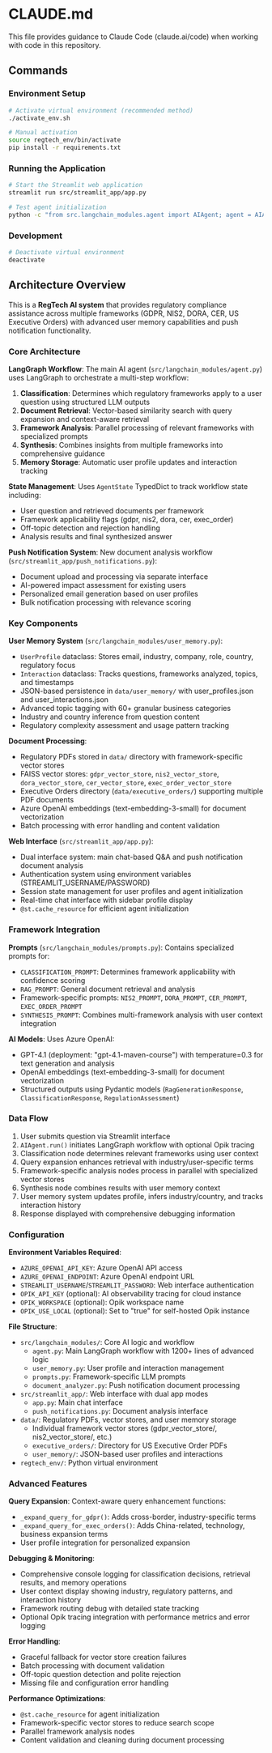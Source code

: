 # CLAUDE.md

This file provides guidance to Claude Code (claude.ai/code) when working with code in this repository.

## Commands

### Environment Setup
```bash
# Activate virtual environment (recommended method)
./activate_env.sh

# Manual activation
source regtech_env/bin/activate
pip install -r requirements.txt
```

### Running the Application
```bash
# Start the Streamlit web application
streamlit run src/streamlit_app/app.py

# Test agent initialization
python -c "from src.langchain_modules.agent import AIAgent; agent = AIAgent()"
```

### Development
```bash
# Deactivate virtual environment
deactivate
```

## Architecture Overview

This is a **RegTech AI system** that provides regulatory compliance assistance across multiple frameworks (GDPR, NIS2, DORA, CER, US Executive Orders) with advanced user memory capabilities and push notification functionality.

### Core Architecture

**LangGraph Workflow**: The main AI agent (`src/langchain_modules/agent.py`) uses LangGraph to orchestrate a multi-step workflow:
1. **Classification**: Determines which regulatory frameworks apply to a user question using structured LLM outputs
2. **Document Retrieval**: Vector-based similarity search with query expansion and context-aware retrieval
3. **Framework Analysis**: Parallel processing of relevant frameworks with specialized prompts
4. **Synthesis**: Combines insights from multiple frameworks into comprehensive guidance
5. **Memory Storage**: Automatic user profile updates and interaction tracking

**State Management**: Uses `AgentState` TypedDict to track workflow state including:
- User question and retrieved documents per framework
- Framework applicability flags (gdpr, nis2, dora, cer, exec_order)
- Off-topic detection and rejection handling
- Analysis results and final synthesized answer

**Push Notification System**: New document analysis workflow (`src/streamlit_app/push_notifications.py`):
- Document upload and processing via separate interface
- AI-powered impact assessment for existing users
- Personalized email generation based on user profiles
- Bulk notification processing with relevance scoring

### Key Components

**User Memory System** (`src/langchain_modules/user_memory.py`):
- `UserProfile` dataclass: Stores email, industry, company, role, country, regulatory focus
- `Interaction` dataclass: Tracks questions, frameworks analyzed, topics, and timestamps
- JSON-based persistence in `data/user_memory/` with user_profiles.json and user_interactions.json
- Advanced topic tagging with 60+ granular business categories
- Industry and country inference from question content
- Regulatory complexity assessment and usage pattern tracking

**Document Processing**:
- Regulatory PDFs stored in `data/` directory with framework-specific vector stores
- FAISS vector stores: `gdpr_vector_store`, `nis2_vector_store`, `dora_vector_store`, `cer_vector_store`, `exec_order_vector_store`
- Executive Orders directory (`data/executive_orders/`) supporting multiple PDF documents
- Azure OpenAI embeddings (text-embedding-3-small) for document vectorization
- Batch processing with error handling and content validation

**Web Interface** (`src/streamlit_app/app.py`):
- Dual interface system: main chat-based Q&A and push notification document analysis
- Authentication system using environment variables (STREAMLIT_USERNAME/PASSWORD)
- Session state management for user profiles and agent initialization
- Real-time chat interface with sidebar profile display
- `@st.cache_resource` for efficient agent initialization

### Framework Integration

**Prompts** (`src/langchain_modules/prompts.py`): Contains specialized prompts for:
- `CLASSIFICATION_PROMPT`: Determines framework applicability with confidence scoring
- `RAG_PROMPT`: General document retrieval and analysis
- Framework-specific prompts: `NIS2_PROMPT`, `DORA_PROMPT`, `CER_PROMPT`, `EXEC_ORDER_PROMPT`
- `SYNTHESIS_PROMPT`: Combines multi-framework analysis with user context integration

**AI Models**: Uses Azure OpenAI:
- GPT-4.1 (deployment: "gpt-4.1-maven-course") with temperature=0.3 for text generation and analysis
- OpenAI embeddings (text-embedding-3-small) for document vectorization
- Structured outputs using Pydantic models (`RagGenerationResponse`, `ClassificationResponse`, `RegulationAssessment`)

### Data Flow

1. User submits question via Streamlit interface
2. `AIAgent.run()` initiates LangGraph workflow with optional Opik tracing
3. Classification node determines relevant frameworks using user context
4. Query expansion enhances retrieval with industry/user-specific terms
5. Framework-specific analysis nodes process in parallel with specialized vector stores
6. Synthesis node combines results with user memory context
7. User memory system updates profile, infers industry/country, and tracks interaction history
8. Response displayed with comprehensive debugging information

### Configuration

**Environment Variables Required**:
- `AZURE_OPENAI_API_KEY`: Azure OpenAI API access
- `AZURE_OPENAI_ENDPOINT`: Azure OpenAI endpoint URL  
- `STREAMLIT_USERNAME`/`STREAMLIT_PASSWORD`: Web interface authentication
- `OPIK_API_KEY` (optional): AI observability tracing for cloud instance
- `OPIK_WORKSPACE` (optional): Opik workspace name
- `OPIK_USE_LOCAL` (optional): Set to "true" for self-hosted Opik instance

**File Structure**:
- `src/langchain_modules/`: Core AI logic and workflow
  - `agent.py`: Main LangGraph workflow with 1200+ lines of advanced logic
  - `user_memory.py`: User profile and interaction management
  - `prompts.py`: Framework-specific LLM prompts
  - `document_analyzer.py`: Push notification document processing
- `src/streamlit_app/`: Web interface with dual app modes
  - `app.py`: Main chat interface
  - `push_notifications.py`: Document analysis interface  
- `data/`: Regulatory PDFs, vector stores, and user memory storage
  - Individual framework vector stores (gdpr_vector_store/, nis2_vector_store/, etc.)
  - `executive_orders/`: Directory for US Executive Order PDFs
  - `user_memory/`: JSON-based user profiles and interactions
- `regtech_env/`: Python virtual environment

### Advanced Features

**Query Expansion**: Context-aware query enhancement functions:
- `_expand_query_for_gdpr()`: Adds cross-border, industry-specific terms
- `_expand_query_for_exec_orders()`: Adds China-related, technology, business expansion terms
- User profile integration for personalized expansion

**Debugging & Monitoring**:
- Comprehensive console logging for classification decisions, retrieval results, and memory operations
- User context display showing industry, regulatory patterns, and interaction history
- Framework routing debug with detailed state tracking
- Optional Opik tracing integration with performance metrics and error logging

**Error Handling**:
- Graceful fallback for vector store creation failures
- Batch processing with document validation
- Off-topic question detection and polite rejection
- Missing file and configuration error handling

**Performance Optimizations**:
- `@st.cache_resource` for agent initialization
- Framework-specific vector stores to reduce search scope
- Parallel framework analysis nodes
- Content validation and cleaning during document processing